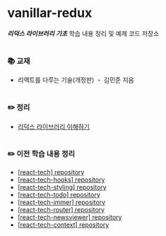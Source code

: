 # vanillar-redux
***리덕스 라이브러리 기초*** 학습 내용 정리 및 예제 코드 저장소
<br>
<br>

### 📚 교재
- 리액트를 다루는 기술(개정판) ・ 김민준 지음<br>
  <br>

### ✏️ 정리
- [리덕스 라이브러리 이해하기](https://ssena.notion.site/16-76801a76149749a7b5316c86555d4e6b)<br>
  <br>

### ✏️ 이전 학습 내용 정리
- [[react-tech] repository](https://github.com/LimSeNa/react-tech)<br>
- [[react-tech-hooks] repository](https://github.com/LimSeNa/react-tech-hooks)<br>
- [[react-tech-styling] repository](https://github.com/LimSeNa/react-tech-styling)<br>
- [[react-tech-todo] repository](https://github.com/LimSeNa/react-tech-todo)<br>
- [[react-tech-immer] repository](https://github.com/LimSeNa/react-tech-immer)<br>
- [[react-tech-router] repository](https://github.com/LimSeNa/react-tech-router)<br>
- [[react-tech-newsviewer] repository](https://github.com/LimSeNa/react-tech-newsviewer)<br>
- [[react-tech-context] repository](https://github.com/LimSeNa/react-tech-context)<br>